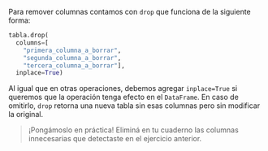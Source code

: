 Para remover columnas contamos con `drop` que funciona de la siguiente forma:

```python
tabla.drop(
  columns=[
    "primera_columna_a_borrar", 
    "segunda_columna_a_borrar", 
    "tercera_columna_a_borrar"], 
  inplace=True)
```

Al igual que en otras operaciones, debemos agregar `inplace=True` si queremos que la operación tenga efecto en el `DataFrame`. En caso de omitirlo, `drop` retorna una nueva tabla sin esas columnas pero sin modificar la original.

> ¡Pongámoslo en práctica! Eliminá en tu cuaderno las columnas innecesarias que detectaste en el ejercicio anterior.
